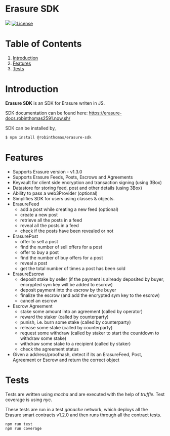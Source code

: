 # Erasure SDK

![](https://img.shields.io/badge/nodejs-12.04-blue.svg)
[![License](https://img.shields.io/badge/license-MIT-green.svg)](https://opensource.org/licenses/MIT)

# Table of Contents

1. [Introduction](#introduction)
2. [Features](#features)
3. [Tests](#tests)

# Introduction

**Erasure SDK** is an SDK for Erasure writen in JS.

SDK documentation can be found here: https://erasure-docs.robinthomas2591.now.sh/

SDK can be installed by,

```sh
$ npm install @robinthomas/erasure-sdk
```

# Features

- Supports Erasure version - v1.3.0
- Supports Erasure Feeds, Posts, Escrows and Agreements
- Keyvault for client side encryption and transaction signing (using 3Box)
- Datastore for storing feed, post and other details (using 3Box)
- Ability to pass a web3Provider (optional)
- Simplifies SDK for users using classes & objects.
- ErasureFeed
  - add a post while creating a new feed (optional)
  - create a new post
  - retrieve all the posts in a feed
  - reveal all the posts in a feed
  - check if the posts have been revealed or not
- ErasurePost
  - offer to sell a post
  - find the number of sell offers for a post
  - offer to buy a post
  - find the number of buy offers for a post
  - reveal a post
  - get the total number of times a post has been sold
- ErasureEscrow
  - deposit stake by seller (if the payment is already deposited by buyer, encrypted sym key will be added to escrow)
  - deposit payment into the escrow by the buyer
  - finalize the escrow (and add the encrypted sym key to the escrow)
  - cancel an escrow
- Escrow Agreement
  - stake some amount into an agreement (called by operator)
  - reward the staker (called by counterparty)
  - punish, i.e. burn some stake (called by counterparty)
  - release some stake (called by counterparty)
  - request some withdraw (called by staker to start the countdown to withdraw some stake)
  - withdraw some stake to a recipient (called by staker)
  - check the agreement status
- Given a address/proofhash, detect if its an ErasureFeed, Post, Agreement or Escrow and return the correct object

# Tests

Tests are written using _mocha_ and are executed with the help of _truffle_. Test coverage is using _nyc_.

These tests are run in a test _ganache_ network, which deploys all the Erasure smart contracts v1.2.0 and then runs through all the contract tests.

```sh
npm run test
npm run coverage
```
